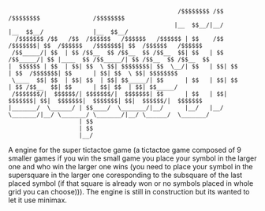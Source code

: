 ```
                                                /$$$$$$$$ /$$        /$$$$$$$$               /$$$$$$$$                 
                                               |__  $$__/|__/       |__  $$__/              |__  $$__/                 
  /$$$$$$$ /$$   /$$  /$$$$$$   /$$$$$$   /$$$$$$ | $$    /$$  /$$$$$$$| $$  /$$$$$$   /$$$$$$$| $$  /$$$$$$   /$$$$$$ 
 /$$_____/| $$  | $$ /$$__  $$ /$$__  $$ /$$__  $$| $$   | $$ /$$_____/| $$ |____  $$ /$$_____/| $$ /$$__  $$ /$$__  $$
|  $$$$$$ | $$  | $$| $$  \ $$| $$$$$$$$| $$  \__/| $$   | $$| $$      | $$  /$$$$$$$| $$      | $$| $$  \ $$| $$$$$$$$
 \____  $$| $$  | $$| $$  | $$| $$_____/| $$      | $$   | $$| $$      | $$ /$$__  $$| $$      | $$| $$  | $$| $$_____/
 /$$$$$$$/|  $$$$$$/| $$$$$$$/|  $$$$$$$| $$      | $$   | $$|  $$$$$$$| $$|  $$$$$$$|  $$$$$$$| $$|  $$$$$$/|  $$$$$$$
|_______/  \______/ | $$____/  \_______/|__/      |__/   |__/ \_______/|__/ \_______/ \_______/|__/ \______/  \_______/
                    | $$                                                                                               
                    | $$                                                                                               
                    |__/                                                                                                                                                                                                                      
```

A engine for the super tictactoe game (a tictactoe game composed of 9 smaller games if you win the small game you place your symbol in the larger one and who win the larger one wins (you need to place your symbol in the supersquare in the larger one coresponding to the subsquare of the last placed symbol (if that square is already won or no symbols placed in whole grid you can choose))).
The engine is still in construction but its wanted to let it use minimax.
